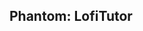 ## Phantom: LofiTutor

[](https://i.pinimg.com/videos/thumbnails/originals/24/37/e6/2437e61cd44acc7562cb27d565a01c86.0000000.jpg)